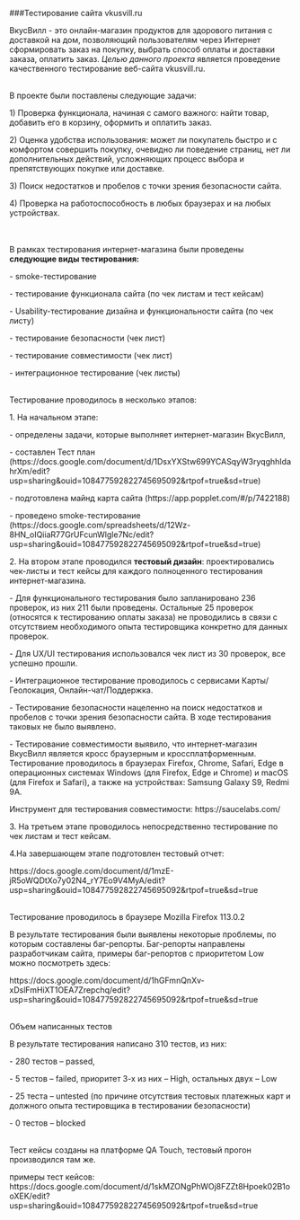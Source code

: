###Тестирование сайта vkusvill.ru
<br />
<p>ВкусВилл - это онлайн-магазин продуктов для здорового питания с доставкой на дом, позволяющий пользователям через Интернет сформировать заказ на покупку, выбрать способ оплаты и доставки заказа, оплатить заказ. 
<i> Целью данного проекта</i> является проведение качественного тестирование веб-сайта vkusvill.ru. </p>
<br />В проекте были поставлены следующие задачи:</p>
<p>1) Проверка функционала, начиная с самого важного: найти товар, добавить его в корзину, оформить и оплатить заказ.</p>
<p>2) Оценка удобства использования: может ли покупатель быстро и с комфортом совершить покупку, очевидно ли поведение страниц, нет ли дополнительных действий, усложняющих процесс выбора и препятствующих покупке или доставке.</p>
<p>3) Поиск недостатков и пробелов с точки зрения безопасности сайта.</p>
<p>4) Проверка на работоспособность в любых браузерах и на любых устройствах. </p>
<br />
<br />
В рамках тестирования интернет-магазина были проведены <b>следующие виды тестирования:</b>
<p>- smoke-тестирование</p>
<p>- тестирование функционала сайта (по чек листам и тест кейсам)</p>
<p>- Usability-тестирование дизайна и функциональности сайта (по чек листу)</p>
<p>- тестирование безопасности (чек лист)</p>
<p>- тестирование совместимости (чек лист)</p>
<p>- интеграционное тестирование (чек листы)</p>
<br />
Тестирование проводилось в несколько этапов:
<p>1. На начальном этапе:</p>
<p> - определены задачи, которые выполняет интернет-магазин ВкусВилл,</p>
<p> - составлен Тест план (https://docs.google.com/document/d/1DsxYXStw699YCASqyW3ryqghhIdahrXm/edit?usp=sharing&ouid=108477592822745695092&rtpof=true&sd=true) </p>
<p> - подготовлена майнд карта сайта (https://app.popplet.com/#/p/7422188) </p>
<p> - проведено smoke-тестирование (https://docs.google.com/spreadsheets/d/12Wz-8HN_oIQiiaR77GrUFcunWlgle7Nc/edit?usp=sharing&ouid=108477592822745695092&rtpof=true&sd=true)</p>
<p>2. На втором этапе проводился <b>тестовый дизайн</b>: проектировались чек-листы и тест кейсы для каждого полноценного тестирования интернет-магазина. </p>
<p>- Для функционального тестирования было запланировано 236 проверок, из них 211 были проведены. Остальные 25 проверок (относятся к тестированию оплаты заказа) не проводились в связи с отсутствием необходимого опыта тестировщика конкретно для данных проверок. </p>
<p>- Для UX/UI тестирования использовался чек лист из 30 проверок, все успешно прошли. </p>
<p>- Интеграционное тестирование проводилось с сервисами Карты/Геолокация, Онлайн-чат/Поддержка.  </p>
<p>- Тестирование безопасности нацеленно на поиск недостатков и пробелов с точки зрения безопасности сайта. В ходе тестирования таковых не было выявлено. </p>
<p>- Тестирование совместимости выявило, что интернет-магазин ВкусВилл является кросс браузерным и кроссплатформенным. Тестирование проводилось в браузерах Firefox, Chrome, Safari, Edge в операционных системах Windows (для Firefox, Edge и Chrome) и macOS (для Firefox и Safari), а также на устройствах: Samsung Galaxy S9, Redmi 9A. </p>
</p>Инструмент для тестирования совместимости: https://saucelabs.com/ </p>
<p>3. На третьем этапе проводилось непосредственно тестирование по чек листам и тест кейсам. </p>
<p>4.На завершающем этапе подготовлен тестовый отчет:</p>
</p>https://docs.google.com/document/d/1mzE-jR5oWQDtXo7y02N4_rY7Eo9V4MyA/edit?usp=sharing&ouid=108477592822745695092&rtpof=true&sd=true </p>
<br />
Тестирование проводилось в браузере Mozilla Firefox 113.0.2
<br />
<p>В результате тестирования были выявлены некоторые проблемы, по которым составлены баг-репорты. Баг-репорты направлены разработчикам сайта, примеры баг-репортов с приоритетом Low можно посмотреть здесь:</p>
<p> https://docs.google.com/document/d/1hGFmnQnXv-xDslFmHiXT1OEA7Zrepchq/edit?usp=sharing&ouid=108477592822745695092&rtpof=true&sd=true </p>
<br />
Объем написанных тестов
<p>В результате тестирования написано 310 тестов, из них:</p>
<p>- 280 тестов – passed,</p>
<p>- 5 тестов – failed, приоритет 3-х из них – High, остальных двух – Low </p>
<p>- 25 теста – untested (по причине отсутствия тестовых платежных карт и должного опыта тестировщика в тестировании безопасности)</p>
<p>- 0 тестов – blocked</p>
<br />
Тест кейсы созданы на платформе QA Touch, тестовый прогон производился там же.
<p>примеры тест кейсов: https://docs.google.com/document/d/1skMZONgPhWOj8FZZt8Hpoek02B1ooXEK/edit?usp=sharing&ouid=108477592822745695092&rtpof=true&sd=true </p>


